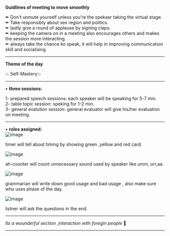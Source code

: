 **Guidlines of meeting to move smoothly**                               

  ✒ Don't unmute yourself unless you're the spekaer taking the virtual stage.                           
  ✒ Take responsibly about sex region and politics.                                
  ✒ lastly give a round of applause by signing claps.                                 
  ✒  keeping the camera on in a meeting also encourages others and makes the session more interacting.                    
  ✒ always take the chance ko speak, it will help in improving communication skill and socialising.                             

------------------------------------------------------------------------------------------------------------------------
**Theme of the day**

💥  Self-Mastery💥
                          
----------------------------------------------------------------------------------------------------------------------


• **three sessions:**                              

1- prepared speech sessions: each speaker will be speaking for 5-7 min.                                             
2- table topic session: speking for 1-2 min.                           
3- general evalution session: general evaluator will give his/her evaluation on meeting.                       

------------------------------------------------------------------------------------------------------------------------------

• **roles assigned:**                                   
![image](https://user-images.githubusercontent.com/85113970/132003015-b0207eec-4905-405f-96db-6fc32892aaeb.png)                             

timer will tell about timing by showing green ,yellow and red card.                          

![image](https://user-images.githubusercontent.com/85113970/132003151-b41fd724-5743-4a94-96e8-9bda1abc0d19.png)                                      

ah-counter will count unnecessary sound used by speaker like umm, urr,aa.                                  

![image](https://user-images.githubusercontent.com/85113970/132003214-b7cf823c-75f2-4876-9c6b-1c53e1d8b010.png)                       

grammarian will write down good usage and bad usage , also make sure who uses phase of the day.                                   

![image](https://user-images.githubusercontent.com/85113970/132003319-35ec44e9-8421-4b61-b3dc-84a38827b0b3.png)                                   

listner will ask the questions in the end.                                      

------------------------------------------------------------------------------------------------------------------------            

*Its a wounderful section ,interaction with foregin people*  🤗               

------------------------------------------------------------------------------------------------------------------------   

